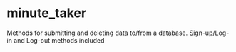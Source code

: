# minute_taker
Methods for submitting and deleting data to/from a database. Sign-up/Log-in and Log-out methods included
